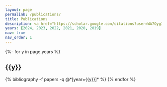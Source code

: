 ```yaml
---
layout: page
permalink: /publications/
title: Publications
description: <a href="https://scholar.google.com/citations?user=WA7OygIAAAAJ">Google Scholar Link</a> 
years: [2024, 2023, 2022, 2021, 2020, 2019]
nav: true
nav_order: 1
---
```

<!-- _pages/publications.md -->
<div class="publications">

{%- for y in page.years %}
  <h2 class="year">{{y}}</h2>
  {% bibliography -f papers -q @*[year={{y}}]* %}
{% endfor %}

</div>
